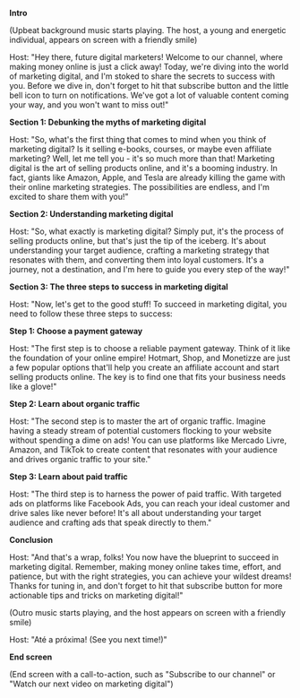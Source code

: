 **Intro**

(Upbeat background music starts playing. The host, a young and energetic individual, appears on screen with a friendly smile)

Host: "Hey there, future digital marketers! Welcome to our channel, where making money online is just a click away! Today, we're diving into the world of marketing digital, and I'm stoked to share the secrets to success with you. Before we dive in, don't forget to hit that subscribe button and the little bell icon to turn on notifications. We've got a lot of valuable content coming your way, and you won't want to miss out!"

**Section 1: Debunking the myths of marketing digital**

Host: "So, what's the first thing that comes to mind when you think of marketing digital? Is it selling e-books, courses, or maybe even affiliate marketing? Well, let me tell you - it's so much more than that! Marketing digital is the art of selling products online, and it's a booming industry. In fact, giants like Amazon, Apple, and Tesla are already killing the game with their online marketing strategies. The possibilities are endless, and I'm excited to share them with you!"

**Section 2: Understanding marketing digital**

Host: "So, what exactly is marketing digital? Simply put, it's the process of selling products online, but that's just the tip of the iceberg. It's about understanding your target audience, crafting a marketing strategy that resonates with them, and converting them into loyal customers. It's a journey, not a destination, and I'm here to guide you every step of the way!"

**Section 3: The three steps to success in marketing digital**

Host: "Now, let's get to the good stuff! To succeed in marketing digital, you need to follow these three steps to success:

**Step 1: Choose a payment gateway**

Host: "The first step is to choose a reliable payment gateway. Think of it like the foundation of your online empire! Hotmart, Shop, and Monetizze are just a few popular options that'll help you create an affiliate account and start selling products online. The key is to find one that fits your business needs like a glove!"

**Step 2: Learn about organic traffic**

Host: "The second step is to master the art of organic traffic. Imagine having a steady stream of potential customers flocking to your website without spending a dime on ads! You can use platforms like Mercado Livre, Amazon, and TikTok to create content that resonates with your audience and drives organic traffic to your site."

**Step 3: Learn about paid traffic**

Host: "The third step is to harness the power of paid traffic. With targeted ads on platforms like Facebook Ads, you can reach your ideal customer and drive sales like never before! It's all about understanding your target audience and crafting ads that speak directly to them."

**Conclusion**

Host: "And that's a wrap, folks! You now have the blueprint to succeed in marketing digital. Remember, making money online takes time, effort, and patience, but with the right strategies, you can achieve your wildest dreams! Thanks for tuning in, and don't forget to hit that subscribe button for more actionable tips and tricks on marketing digital!"

(Outro music starts playing, and the host appears on screen with a friendly smile)

Host: "Até a próxima! (See you next time!)"

**End screen**

(End screen with a call-to-action, such as "Subscribe to our channel" or "Watch our next video on marketing digital")